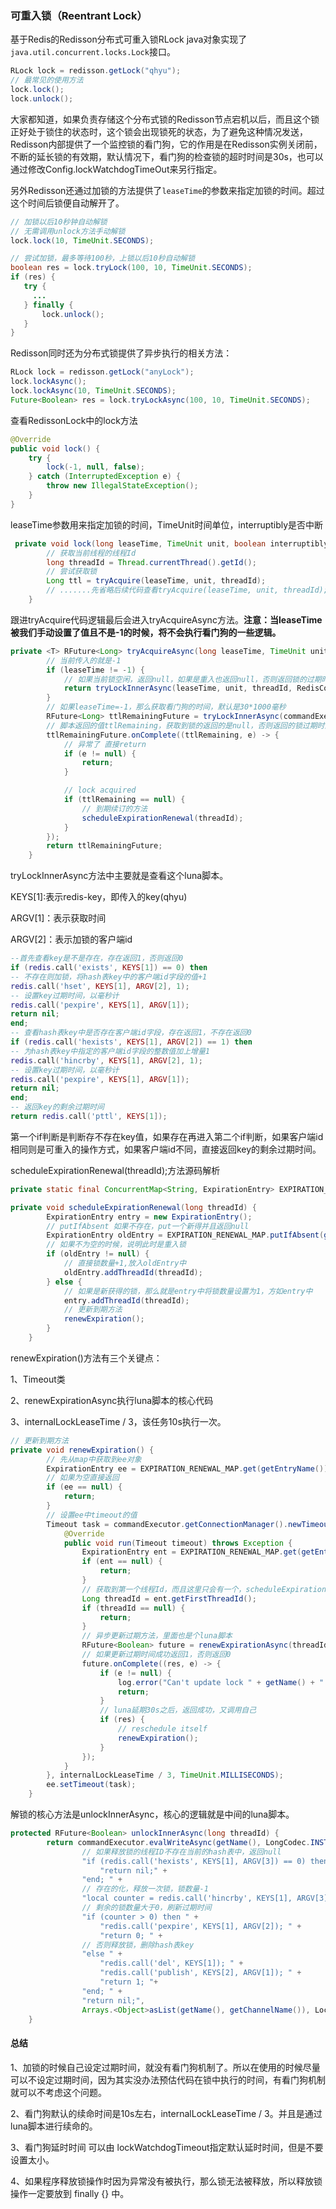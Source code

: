 ### 可重入锁（Reentrant Lock）

基于Redis的Redisson分布式可重入锁RLock java对象实现了`java.util.concurrent.locks.Lock`接口。

```java
RLock lock = redisson.getLock("qhyu");
// 最常见的使用方法
lock.lock();
lock.unlock();
```

大家都知道，如果负责存储这个分布式锁的Redisson节点宕机以后，而且这个锁正好处于锁住的状态时，这个锁会出现锁死的状态，为了避免这种情况发送，Redisson内部提供了一个监控锁的看门狗，它的作用是在Redisson实例关闭前，不断的延长锁的有效期，默认情况下，看门狗的检查锁的超时时间是30s，也可以通过修改Config.lockWatchdogTimeOut来另行指定。

另外Redisson还通过加锁的方法提供了`leaseTime`的参数来指定加锁的时间。超过这个时间后锁便自动解开了。

```java
// 加锁以后10秒钟自动解锁
// 无需调用unlock方法手动解锁
lock.lock(10, TimeUnit.SECONDS);

// 尝试加锁，最多等待100秒，上锁以后10秒自动解锁
boolean res = lock.tryLock(100, 10, TimeUnit.SECONDS);
if (res) {
   try {
     ...
   } finally {
       lock.unlock();
   }
}
```

Redisson同时还为分布式锁提供了异步执行的相关方法：

```java
RLock lock = redisson.getLock("anyLock");
lock.lockAsync();
lock.lockAsync(10, TimeUnit.SECONDS);
Future<Boolean> res = lock.tryLockAsync(100, 10, TimeUnit.SECONDS);
```

查看RedissonLock中的lock方法

```java
@Override
public void lock() {
    try {
        lock(-1, null, false);
    } catch (InterruptedException e) {
        throw new IllegalStateException();
    }
}
```

leaseTime参数用来指定加锁的时间，TimeUnit时间单位，interruptibly是否中断

```java
 private void lock(long leaseTime, TimeUnit unit, boolean interruptibly) throws InterruptedException {
     	// 获取当前线程的线程Id
        long threadId = Thread.currentThread().getId();
        // 尝试获取锁
        Long ttl = tryAcquire(leaseTime, unit, threadId);
        // .......先省略后续代码查看tryAcquire(leaseTime, unit, threadId);
    }
```

跟进tryAcquire代码逻辑最后会进入tryAcquireAsync方法。**注意：当leaseTime被我们手动设置了值且不是-1的时候，将不会执行看门狗的一些逻辑。**

```java
private <T> RFuture<Long> tryAcquireAsync(long leaseTime, TimeUnit unit, long threadId) {
        // 当前传入的就是-1
    	if (leaseTime != -1) {
            // 如果当前锁空闲，返回null，如果是重入也返回null，否则返回锁的过期时间
            return tryLockInnerAsync(leaseTime, unit, threadId, RedisCommands.EVAL_LONG);
        }
        // 如果leaseTime=-1，那么获取看门狗的时间，默认是30*1000毫秒
        RFuture<Long> ttlRemainingFuture = tryLockInnerAsync(commandExecutor.getConnectionManager().getCfg().getLockWatchdogTimeout(), TimeUnit.MILLISECONDS, threadId, RedisCommands.EVAL_LONG);
        // 脚本返回的值ttlRemaining，获取到锁的返回的是null，否则返回的锁过期时间
        ttlRemainingFuture.onComplete((ttlRemaining, e) -> {
            // 异常了 直接return
            if (e != null) {
                return;
            }

            // lock acquired
            if (ttlRemaining == null) {
                // 到期续订的方法
                scheduleExpirationRenewal(threadId);
            }
        });
        return ttlRemainingFuture;
    }
```

tryLockInnerAsync方法中主要就是查看这个luna脚本。

KEYS[1]:表示redis-key，即传入的key(qhyu)

ARGV[1]：表示获取时间

ARGV[2]：表示加锁的客户端id

```lua
--首先查看key是不是存在，存在返回1，否则返回0
if (redis.call('exists', KEYS[1]) == 0) then 
-- 不存在则加锁，将hash表key中的客户端id字段的值+1
redis.call('hset', KEYS[1], ARGV[2], 1);
-- 设置key过期时间，以毫秒计
redis.call('pexpire', KEYS[1], ARGV[1]); 
return nil; 
end; 
-- 查看hash表key中是否存在客户端id字段，存在返回1，不存在返回0
if (redis.call('hexists', KEYS[1], ARGV[2]) == 1) then 
-- 为hash表key中指定的客户端id字段的整数值加上增量1
redis.call('hincrby', KEYS[1], ARGV[2], 1); 
-- 设置key过期时间，以毫秒计    
redis.call('pexpire', KEYS[1], ARGV[1]); 
return nil; 
end; 
-- 返回key的剩余过期时间
return redis.call('pttl', KEYS[1]);
```

第一个if判断是判断存不存在key值，如果存在再进入第二个if判断，如果客户端id相同则是可重入的操作方式，如果客户端id不同，直接返回key的剩余过期时间。

scheduleExpirationRenewal(threadId);方法源码解析

```java
private static final ConcurrentMap<String, ExpirationEntry> EXPIRATION_RENEWAL_MAP = new ConcurrentHashMap<>();

private void scheduleExpirationRenewal(long threadId) {
        ExpirationEntry entry = new ExpirationEntry();
        // putIfAbsent 如果不存在，put一个新得并且返回null
        ExpirationEntry oldEntry = EXPIRATION_RENEWAL_MAP.putIfAbsent(getEntryName(), entry);
        // 如果不为空的时候，说明此时是重入锁
        if (oldEntry != null) {
            // 直接锁数量+1,放入oldEntry中
            oldEntry.addThreadId(threadId);
        } else {
            // 如果是新获得的锁，那么就是entry中将锁数量设置为1，方如entry中
            entry.addThreadId(threadId);
            // 更新到期方法
            renewExpiration();
        }
    }
```

renewExpiration()方法有三个关键点：

1、Timeout类

2、renewExpirationAsync执行luna脚本的核心代码

3、internalLockLeaseTime / 3，该任务10s执行一次。

```java
// 更新到期方法
private void renewExpiration() {
        // 先从map中获取到ee对象
        ExpirationEntry ee = EXPIRATION_RENEWAL_MAP.get(getEntryName());
		// 如果为空直接返回
        if (ee == null) {
            return;
        }
        // 设置ee中timeout的值
        Timeout task = commandExecutor.getConnectionManager().newTimeout(new TimerTask() {
            @Override
            public void run(Timeout timeout) throws Exception {
                ExpirationEntry ent = EXPIRATION_RENEWAL_MAP.get(getEntryName());
                if (ent == null) {
                    return;
                }
                // 获取到第一个线程Id，而且这里只会有一个，scheduleExpirationRenewal方法中put进去的
                Long threadId = ent.getFirstThreadId();
                if (threadId == null) {
                    return;
                }
                // 异步更新过期方法，里面也是个luna脚本
                RFuture<Boolean> future = renewExpirationAsync(threadId);
                // 如果更新过期时间成功返回1，否则返回0
                future.onComplete((res, e) -> {
                    if (e != null) {
                        log.error("Can't update lock " + getName() + " expiration", e);
                        return;
                    }
                    // luna延期30s之后，返回成功，又调用自己
                    if (res) {
                        // reschedule itself
                        renewExpiration();
                    }
                });
            }
        }, internalLockLeaseTime / 3, TimeUnit.MILLISECONDS);
        ee.setTimeout(task);
    }
```

解锁的核心方法是unlockInnerAsync，核心的逻辑就是中间的luna脚本。

```java
protected RFuture<Boolean> unlockInnerAsync(long threadId) {
        return commandExecutor.evalWriteAsync(getName(), LongCodec.INSTANCE, RedisCommands.EVAL_BOOLEAN,
                // 如果释放锁的线程ID不存在当前的hash表中，返回null                             
                "if (redis.call('hexists', KEYS[1], ARGV[3]) == 0) then " +
                    "return nil;" +
                "end; " +
                // 存在的化，释放一次锁，锁数量-1                              
                "local counter = redis.call('hincrby', KEYS[1], ARGV[3], -1); " +
                // 剩余的锁数量大于0，刷新过期时间                              
                "if (counter > 0) then " +
                    "redis.call('pexpire', KEYS[1], ARGV[2]); " +
                    "return 0; " +
                // 否则释放锁，删除hash表key                              
                "else " +
                    "redis.call('del', KEYS[1]); " +
                    "redis.call('publish', KEYS[2], ARGV[1]); " +
                    "return 1; "+
                "end; " +
                "return nil;",
                Arrays.<Object>asList(getName(), getChannelName()), LockPubSub.UNLOCK_MESSAGE, internalLockLeaseTime, getLockName(threadId));
    }
```

#### 总结

1、加锁的时候自己设定过期时间，就没有看门狗机制了。所以在使用的时候尽量可以不设定过期时间，因为其实没办法预估代码在锁中执行的时间，有看门狗机制就可以不考虑这个问题。

2、看门狗默认的续命时间是10s左右，internalLockLeaseTime / 3。并且是通过luna脚本进行续命的。

3、看门狗延时时间 可以由 lockWatchdogTimeout指定默认延时时间，但是不要设置太小。

4、如果程序释放锁操作时因为异常没有被执行，那么锁无法被释放，所以释放锁操作一定要放到 finally {} 中。

